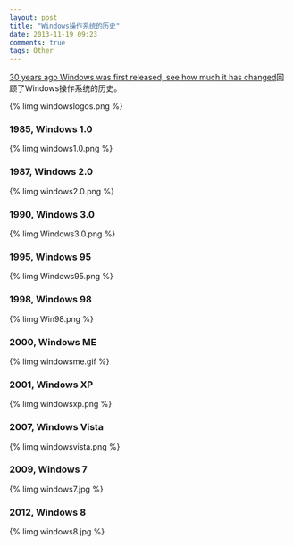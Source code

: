 ```yaml
---
layout: post
title: "Windows操作系统的历史"
date: 2013-11-19 09:23
comments: true
tags: Other
---
```


[30 years ago Windows was first released, see how much it has changed](http://winsource.com/2013/11/12/windows-through-the-years/)回顾了Windows操作系统的历史。

{% limg windowslogos.png %}


### 1985, Windows 1.0
{% limg windows1.0.png %}

### 1987, Windows 2.0
{% limg windows2.0.png %}


### 1990, Windows 3.0
{% limg Windows3.0.png %}


### 1995, Windows 95
{% limg Windows95.png %}


### 1998, Windows 98
{% limg Win98.png %}


### 2000, Windows ME
{% limg windowsme.gif %}


### 2001, Windows XP
{% limg windowsxp.png %}

### 2007, Windows Vista
{% limg windowsvista.png %}

### 2009, Windows 7
{% limg windows7.jpg %}

### 2012, Windows 8
{% limg windows8.jpg %}

